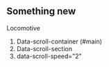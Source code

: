 ## Something new

Locomotive
1. Data-scroll-container (#main)
2. Data-scroll-section
3. data-scroll-speed="2"